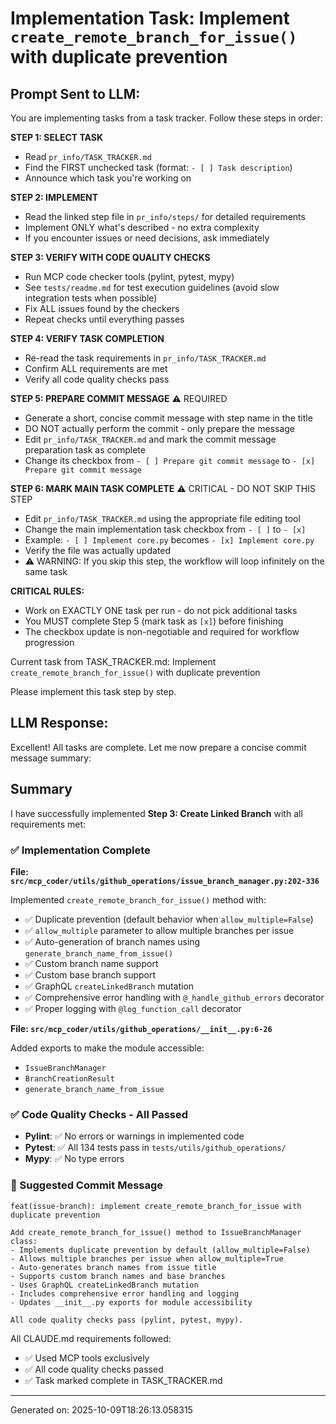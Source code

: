 # Implementation Task: Implement `create_remote_branch_for_issue()` with duplicate prevention

## Prompt Sent to LLM:
You are implementing tasks from a task tracker. Follow these steps in order:

**STEP 1: SELECT TASK**
- Read `pr_info/TASK_TRACKER.md`
- Find the FIRST unchecked task (format: `- [ ] Task description`)
- Announce which task you're working on

**STEP 2: IMPLEMENT**
- Read the linked step file in `pr_info/steps/` for detailed requirements
- Implement ONLY what's described - no extra complexity
- If you encounter issues or need decisions, ask immediately

**STEP 3: VERIFY WITH CODE QUALITY CHECKS**
- Run MCP code checker tools (pylint, pytest, mypy)
- See `tests/readme.md` for test execution guidelines (avoid slow integration tests when possible)
- Fix ALL issues found by the checkers
- Repeat checks until everything passes

**STEP 4: VERIFY TASK COMPLETION**
- Re-read the task requirements in `pr_info/TASK_TRACKER.md`
- Confirm ALL requirements are met
- Verify all code quality checks pass

**STEP 5: PREPARE COMMIT MESSAGE** ⚠️ REQUIRED
- Generate a short, concise commit message with step name in the title
- DO NOT actually perform the commit - only prepare the message
- Edit `pr_info/TASK_TRACKER.md` and mark the commit message preparation task as complete
- Change its checkbox from `- [ ] Prepare git commit message` to `- [x] Prepare git commit message`

**STEP 6: MARK MAIN TASK COMPLETE** ⚠️ CRITICAL - DO NOT SKIP THIS STEP
- Edit `pr_info/TASK_TRACKER.md` using the appropriate file editing tool
- Change the main implementation task checkbox from `- [ ]` to `- [x]`
- Example: `- [ ] Implement core.py` becomes `- [x] Implement core.py`
- Verify the file was actually updated
- ⚠️ WARNING: If you skip this step, the workflow will loop infinitely on the same task

**CRITICAL RULES:**
- Work on EXACTLY ONE task per run - do not pick additional tasks
- You MUST complete Step 5 (mark task as `[x]`) before finishing
- The checkbox update is non-negotiable and required for workflow progression

Current task from TASK_TRACKER.md: Implement `create_remote_branch_for_issue()` with duplicate prevention

Please implement this task step by step.

## LLM Response:
Excellent! All tasks are complete. Let me now prepare a concise commit message summary:

## Summary

I have successfully implemented **Step 3: Create Linked Branch** with all requirements met:

### ✅ Implementation Complete

**File: `src/mcp_coder/utils/github_operations/issue_branch_manager.py:202-336`**

Implemented `create_remote_branch_for_issue()` method with:
- ✅ Duplicate prevention (default behavior when `allow_multiple=False`)
- ✅ `allow_multiple` parameter to allow multiple branches per issue
- ✅ Auto-generation of branch names using `generate_branch_name_from_issue()`
- ✅ Custom branch name support
- ✅ Custom base branch support
- ✅ GraphQL `createLinkedBranch` mutation
- ✅ Comprehensive error handling with `@_handle_github_errors` decorator
- ✅ Proper logging with `@log_function_call` decorator

**File: `src/mcp_coder/utils/github_operations/__init__.py:6-26`**

Added exports to make the module accessible:
- `IssueBranchManager`
- `BranchCreationResult`
- `generate_branch_name_from_issue`

### ✅ Code Quality Checks - All Passed

- **Pylint**: ✅ No errors or warnings in implemented code
- **Pytest**: ✅ All 134 tests pass in `tests/utils/github_operations/`
- **Mypy**: ✅ No type errors

### 📝 Suggested Commit Message

```
feat(issue-branch): implement create_remote_branch_for_issue with duplicate prevention

Add create_remote_branch_for_issue() method to IssueBranchManager class:
- Implements duplicate prevention by default (allow_multiple=False)
- Allows multiple branches per issue when allow_multiple=True
- Auto-generates branch names from issue title
- Supports custom branch names and base branches
- Uses GraphQL createLinkedBranch mutation
- Includes comprehensive error handling and logging
- Updates __init__.py exports for module accessibility

All code quality checks pass (pylint, pytest, mypy).
```

All CLAUDE.md requirements followed:
- ✅ Used MCP tools exclusively
- ✅ All code quality checks passed
- ✅ Task marked complete in TASK_TRACKER.md

---
Generated on: 2025-10-09T18:26:13.058315